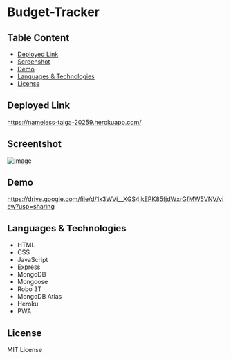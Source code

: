# Budget-Tracker


## Table Content
- [Deployed Link](#deployed-link)
- [Screenshot](#screenshot)
- [Demo](#demo)
- [Languages & Technologies](#languages-&-technologies)
- [License](#license)



## Deployed Link

https://nameless-taiga-20259.herokuapp.com/



## Screentshot
![image](https://user-images.githubusercontent.com/80147201/126914534-c394ad4b-ec76-4e8e-af4b-08e04aca3ee9.png)



## Demo
https://drive.google.com/file/d/1x3WVi__XGS4jkEPK85fjdWxrGfMW5VNV/view?usp=sharing


## Languages & Technologies
- HTML
- CSS
- JavaScript
- Express
- MongoDB
- Mongoose
- Robo 3T
- MongoDB Atlas
- Heroku
- PWA



## License
MIT License
